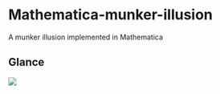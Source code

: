# Mathematica-munker-illusion

A munker illusion implemented in Mathematica

## Glance

![](https://user-images.githubusercontent.com/20282795/60269306-ca16b600-9920-11e9-9501-f3fb96465b21.PNG)
